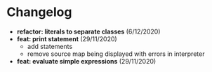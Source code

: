 # Changelog

- **refactor: literals to separate classes** (6/12/2020)
- **feat: print statement** (29/11/2020)
  - add statements
  - remove source map being displayed with errors in interpreter
- **feat: evaluate simple expressions** (29/11/2020)
